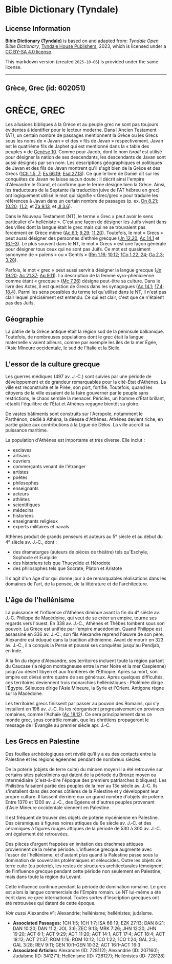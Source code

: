 # Bible Dictionary (Tyndale)

## License Information

**Bible Dictionary (Tyndale)** is based on and adapted from: _Tyndale Open Bible Dictionary_, [Tyndale House Publishers](https://tyndaleopenresources.com/), 2023, which is licensed under a [CC BY-SA 4.0 license](https://creativecommons.org/licenses/by-sa/4.0/legalcode.en).

This markdown version (created `2025-10-06`) is provided under the same license.



--------------------------------

## Grèce, Grec (id: 602051)

GRÈCE, GREC
===========

Les allusions bibliques à la Grèce et au peuple grec ne sont pas toujours évidentes à identifier pour le lecteur moderne. Dans l'Ancien Testament (AT), un certain nombre de passages mentionnent la Grèce ou les Grecs sous les noms de « Javan » et des « fils de Javan » respectivement. Javan est le quatrième fils de Japhet qui est mentionné dans la « table des peuples » de [Genèse 10](https://ref.ly/Gen10:1-Gen10:32). Comme pour Jacob, dont le nom *Israël* est utilisé pour désigner la nation de ses descendants, les descendants de Javan sont aussi désignés par son nom. Les descriptions géographiques et politiques de Javan et des fils de Javan montrent qu'il s'agit bien de la Grèce et des Grecs ([1Ch 1\.5, 7](https://ref.ly/1Chr1:5,1Chr1:7); [Es 66\.19](https://ref.ly/Isa66:19); [Esd 27\.13](https://ref.ly/Ezek27:13)). Ce que le livre de Daniel dit sur les conquêtes de Javan ne laisse aucun doute : il décrit ainsi l'empire d'Alexandre le Grand, et confirme que le terme désigne bien la Grèce. Ainsi, les traducteurs de la Septante (la traduction juive de l'AT hébreu en grec) ont logiquement utilisé le mot qui signifie « Grec/grec » pour traduire les références à Javan dans un certain nombre de passages (p. ex. [Dn 8\.21](https://ref.ly/Dan8:21); [10\.20](https://ref.ly/Dan10:20); [11\.2](https://ref.ly/Dan11:2); et [Za 9\.13](https://ref.ly/Zech9:13), et [Jl 3\.6](https://ref.ly/Joel3:6)). 

Dans le Nouveau Testament (NT), le terme « Grec » peut avoir le sens particulier d'« helléniste ». C'est une façon de désigner les Juifs vivant dans des villes dont la langue était le grec mais qui ne se trouvaient pas forcément en Grèce même ([Ac 6\.1](https://ref.ly/Acts6:1); [9\.29](https://ref.ly/Acts9:29); [11\.20](https://ref.ly/Acts11:20)). Toutefois, le mot « Grecs » peut aussi désigner des personnes d'ethnie grecque ([Jn 12\.20](https://ref.ly/John12:20), [Ac 14\.1](https://ref.ly/Acts14:1) et [16\.1–3](https://ref.ly/Acts16:1-Acts16:3)). Le plus souvent dans le NT, le mot « Grecs » est une façon générale pour désigner tous ceux qui ne sont pas Juifs. Ce mot est quasiment synonyme de « païens » ou « Gentils » ([Rm 1\.16](https://ref.ly/Rom1:16); [10\.12](https://ref.ly/Rom10:12); [1Co 1\.22, 24](https://ref.ly/1Cor1:22,1Cor1:24); [Ga 2\.3](https://ref.ly/Gal2:3); [3\.28](https://ref.ly/Gal3:28)).

Parfois, le mot « grec » peut aussi servir à désigner la langue grecque ([Jn 19\.20](https://ref.ly/John19:20); [Ac 21\.37](https://ref.ly/Acts21:37); [Ap 9\.11](https://ref.ly/Rev9:11)). La description de la femme syro\-phénicienne comme étant « grecque » ([Mc 7\.26](https://ref.ly/Mark7:26)) désigne peut\-être sa culture. Dans le livre des Actes, il est question de Grecs dans les synagogues ([Ac 14\.1](https://ref.ly/Acts14:1); [17\.4](https://ref.ly/Acts17:4); [18\.4](https://ref.ly/Acts18:4)). Parmi les sens possibles du terme tel qu'utilisé dans le NT, il n'est pas clair lequel précisément est entendu. Ce qui est clair, c'est que ce n'étaient pas des Juifs.

Géographie
----------

La patrie de la Grèce antique était la région sud de la péninsule balkanique. Toutefois, de nombreuses populations dont le grec était la langue maternelle vivaient ailleurs, comme par exemple les îles de la mer Égée, l'Asie Mineure occidentale, le sud de l'Italie et la Sicile.

L'essor de la culture grecque
-----------------------------

Les guerres médiques (497 av. J.‑C.) sont suivies par une période de développement et de grandeur remarquables pour la cité\-État d'Athènes. La ville est reconstruite et le Pirée, son port, fortifié. Toutefois, quand les citoyens de la ville essaient de la faire gouverner par le peuple sans restrictions, le chaos semble la menacer. Périclès, un homme d'État brillant, rétablit l'équilibre de l'État et Athènes regagne bientôt sa gloire.

De vastes bâtiments sont construits sur l'Acropole, notamment le Parthénon, dédié à Athéna, la déesse d'Athènes. Athènes devient riche, en partie grâce aux contributions à la Ligue de Délos. La ville accroît sa puissance maritime.

La population d'Athènes est importante et très diverse. Elle inclut :

* esclaves
* artisans
* ouvriers
* commerçants venant de l'étranger
* artistes
* poètes
* philosophes
* enseignants
* acteurs
* athlètes
* scientifiques
* médecins
* historiens
* enseignants religieux
* experts militaires et navals

Athènes produit de grands penseurs et auteurs au 5ᵉ siècle et au début du 4ᵉ siècle av. J.‑C., dont :

* des dramaturges (auteurs de pièces de théâtre) tels qu'Eschyle, Sophocle et Euripide
* des historiens tels que Thucydide et Hérodote
* des philosophes tels que Socrate, Platon et Aristote

Il s'agit d'un âge d'or qui donne jour à de remarquables réalisations dans les domaines de l'art, de la pensée, de la littérature et de l'architecture.

L'âge de l'hellénisme
---------------------

La puissance et l'influence d'Athènes diminue avant la fin du 4ᵉ siècle av. J.‑C. Philippe de Macédoine, qui veut de se créer un empire, tourne ses regards vers l'ouest. En 338 av. J.‑C., Athènes et Thèbes tombent sous son pouvoir. La Grèce est unifiée par l'empire macédonien. Quand Philippe est assassiné en 336 av. J.‑C., son fils Alexandre reprend l'œuvre de son père. Alexandre est éduqué dans la tradition athénienne. Avant de mourir en 323 av. J.‑C., il a conquis la Perse et poussé ses conquêtes jusqu'au Pendjab, en Inde.

À la fin du règne d'Alexandre, ses territoires incluent toute la région partant du Caucase (la région montagneuse entre la mer Noire et la mer Caspienne) jusqu'au désert libyen et aux frontières de l'Éthiopie. Après sa mort, son empire est divisé entre quatre de ses généraux. Après quelques difficultés, ces territoires deviennent trois monarchies hellénistiques : Ptolémée dirige l'Égypte. Séleucos dirige l'Asie Mineure, la Syrie et l'Orient. Antigone règne sur la Macédoine.

Les territoires grecs finissent par passer au pouvoir des Romains, qui s'y installent en 198 av. J.‑C. Ils les réorganisent progressivement en provinces romaines, comme l'Achaïe ([Ac 18\.12](https://ref.ly/Acts18:12)). Ce sera principalement dans ce monde grec, sous contrôle romain, que les chrétiens propageront le message de l'Évangile au premier siècle apr. J.‑C.

Les Grecs en Palestine
----------------------

Des fouilles archéologiques ont révélé qu'il y a eu des contacts entre la Palestine et les régions égéennes pendant de nombreux siècles. 

De la poterie (objets de terre cuite) du minoen moyen II a été retrouvée sur certains sites palestiniens qui datent de la période du Bronze moyen ou intermédiaire (c'est\-à\-dire l'époque des premiers patriarches bibliques). Les Philistins faisaient partie des peuples de la mer au 13e siècle av. J.‑C. Ils s'installent dans des zones côtières de la Palestine et y développent leur propre culture. Il laissent derrière eux un grand nombre d'objets de poterie. Entre 1370 et 1200 av. J.‑C., des Égéens et d'autres peuples provenant d'Asie Mineure occidentale viennent en Palestine.

Il est fréquent de trouver des objets de poterie mycénienne en Palestine. Des céramiques à figures noires attiques du 6e siècle av. J.‑C. et des céramiques à figures rouges attiques de la période de 530 à 300 av. J.‑C. ont également été retrouvées.

Des pièces d'argent frappées en imitation des drachmes attiques proviennent de la même période. L'influence grecque augmente avec l'essor de l'hellénisme, et d'autant plus quand la Palestine passe sous la domination de souverains ptolémaïques et séleucides. Outre les objets de terre cuite (ou poterie), les restes de structures architecturales témoignent de l'influence grecque pendant cette période non seulement en Palestine, mais dans toute la région du Levant.

Cette influence continue pendant la période de domination romaine. Le grec est alors la langue commerciale de l'Empire romain. Le NT lui\-même a été écrit dans ce grec international. Toutes sortes d'inscription grecques ont été retrouvées qui datent de cette époque. 

*Voir aussi* Alexandre \#1; Alexandrie; hellénisme; hellénistes; judaïsme.

* **Associated Passages:** 1CH 1:5; 1CH 1:7; ISA 66:19; EZK 27:13; DAN 8:21; DAN 10:20; DAN 11:2; JOL 3:6; ZEC 9:13; MRK 7:26; JHN 12:20; JHN 19:20; ACT 6:1; ACT 9:29; ACT 11:20; ACT 14:1; ACT 17:4; ACT 18:4; ACT 18:12; ACT 21:37; ROM 1:16; ROM 10:12; 1CO 1:22; 1CO 1:24; GAL 2:3; GAL 3:28; REV 9:11; GEN 10:1–GEN 10:32; ACT 16:1–ACT 16:3
* **Associated Articles:** Alexandre (ID: 728112); Alexandrie (ID: 207160); Judaïsme (ID: 341271); Hellénisme (ID: 728127); Hellénistes (ID: 728128)

